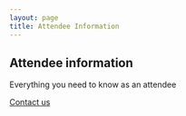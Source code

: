 ```yaml
---
layout: page
title: Attendee Information
---
```


<!--  start become-sponsor  -->
<section id="sponsors" class="become-sponsor">
	<div class="overlay"></div>
	<div class="container">
		<div class="row">
			<div class="col-md-9">
				<div class="row">
					<div class="become-sponsor-item">
						<h2>Attendee information</h2>
						<p>Everything you need to know as an attendee</p>
					</div>
				</div><!-- /.row -->
			</div><!-- /.col-md-10 -->
			<div class="col-md-3">
				<a href="mailto:info@openfsharp.org" class="custom-btn hvr-bounce-to-bottom">Contact us</a>
			</div><!-- /.col-md-2 -->
		</div><!-- /.row -->
	</div><!-- /.container -->
</section>
<!--  end become-sponsor  -->
